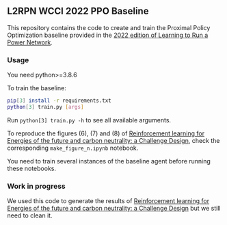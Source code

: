 ## L2RPN WCCI 2022 PPO Baseline

This repository contains the code to create and train the Proximal Policy Optimization baseline
provided in the [2022 edition of Learning to Run a Power Network](https://codalab.lisn.upsaclay.fr/competitions/5410).


### Usage
You need python>=3.8.6

To train the baseline:
```bash
pip[3] install -r requirements.txt
python[3] train.py [args]
```
Run `python[3] train.py -h` to see all available arguments.

To reproduce the figures (6), (7) and (8) of 
[Reinforcement learning for Energies of the future and carbon neutrality: a Challenge Design](),
check the corresponding `make_figure_n.ipynb` notebook.

You need to train several instances of the baseline agent before
running these notebooks.

### Work in progress
We used this code to generate the results of
[Reinforcement learning for Energies of the future and carbon neutrality: a Challenge Design]() but we still need to clean it.